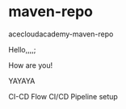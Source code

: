 # maven-repo
acecloudacademy-maven-repo


Hello,,,,;

How are you!

YAYAYA

CI-CD Flow 
CI/CD Pipeline setup

